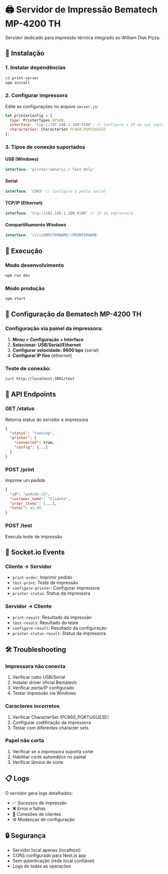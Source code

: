 # 🖨️ Servidor de Impressão Bematech MP-4200 TH

Servidor dedicado para impressão térmica integrado ao William Disk Pizza.

## 🚀 Instalação

### 1. Instalar dependências
```bash
cd print-server
npm install
```

### 2. Configurar impressora
Edite as configurações no arquivo `server.js`:

```javascript
let printerConfig = {
  type: PrinterTypes.EPSON,
  interface: 'tcp://192.168.1.100:9100', // Configure o IP da sua impressora
  characterSet: CharacterSet.PC860_PORTUGUESE
};
```

### 3. Tipos de conexão suportados

#### USB (Windows)
```javascript
interface: 'printer:Generic / Text Only'
```

#### Serial
```javascript
interface: 'COM3' // Configure a porta serial
```

#### TCP/IP (Ethernet)
```javascript
interface: 'tcp://192.168.1.100:9100' // IP da impressora
```

#### Compartilhamento Windows
```javascript
interface: '\\\\COMPUTERNAME\\PRINTERNAME'
```

## 🎯 Execução

### Modo desenvolvimento
```bash
npm run dev
```

### Modo produção
```bash
npm start
```

## 🔧 Configuração da Bematech MP-4200 TH

### Configuração via painel da impressora:
1. **Menu > Configuração > Interface**
2. **Selecionar: USB/Serial/Ethernet**
3. **Configurar velocidade: 9600 bps** (serial)
4. **Configurar IP fixo** (ethernet)

### Teste de conexão:
```bash
curl http://localhost:3001/test
```

## 📡 API Endpoints

### GET /status
Retorna status do servidor e impressora
```json
{
  "status": "running",
  "printer": {
    "connected": true,
    "config": {...}
  }
}
```

### POST /print
Imprime um pedido
```json
{
  "id": "pedido-id",
  "customer_name": "Cliente",
  "order_items": [...],
  "total": 45.90
}
```

### POST /test
Executa teste de impressão

## 🔌 Socket.io Events

### Cliente → Servidor
- `print-order`: Imprimir pedido
- `test-print`: Teste de impressão
- `configure-printer`: Configurar impressora
- `printer-status`: Status da impressora

### Servidor → Cliente
- `print-result`: Resultado da impressão
- `test-result`: Resultado do teste
- `configure-result`: Resultado da configuração
- `printer-status-result`: Status da impressora

## 🛠️ Troubleshooting

### Impressora não conecta
1. Verificar cabo USB/Serial
2. Instalar driver oficial Bematech
3. Verificar porta/IP configurado
4. Testar impressão via Windows

### Caracteres incorretos
1. Verificar CharacterSet (PC860_PORTUGUESE)
2. Configurar codificação da impressora
3. Testar com diferentes character sets

### Papel não corta
1. Verificar se a impressora suporta corte
2. Habilitar corte automático no painel
3. Verificar lâmina de corte

## 📋 Logs

O servidor gera logs detalhados:
- ✅ Sucessos de impressão
- ❌ Erros e falhas
- 🔌 Conexões de clientes
- ⚙️ Mudanças de configuração

## 🔒 Segurança

- Servidor local apenas (localhost)
- CORS configurado para Next.js app
- Sem autenticação (rede local confiável)
- Logs de todas as operações